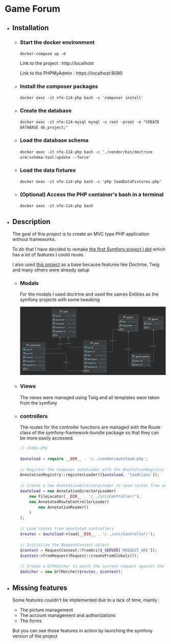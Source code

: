 # Game Forum

  - ## Installation

    - ### Start the docker environment

      `docker-compose up -d`

      Link to the project : http://localhost

      Link to the PHPMyAdmin : https://localhost:8080

    - ### Install the composer packages

      `docker exec -it nfe-114-php bash -c 'composer install'`

    - ### Create the database

      `docker exec -it nfe-114-mysql mysql -u root -proot -e "CREATE DATABASE db_project;"`

    - ### Load the database schema

      `docker exec -it nfe-114-php bash -c './vendor/bin/doctrine orm:schema-tool:update --force'`

    - ### Load the data fixtures

      `docker exec -it nfe-114-php bash -c 'php loadDataFixtures.php'`

    - ### (Optional) Access the PHP container's bash in a terminal

      `docker exec -it nfe-114-php bash`

  - ## Description

    The goal of this project is to create an MVC type PHP application without frameworks.

    To do that I have decided to remake [the first Symfony project I did](https://github.com/Leon-guerineau/projet-symfony) which has a lot of features I could reuse.

    I also used [this project](https://github.com/ld-web/studi-mvc) as a base because features like Doctrine, Twig and many others were already setup

    - ### Modals

      For the modals I used doctrine and used the sames Entities as the symfony projects with some tweaking

      ![Modal](./modal.png)

    - ### Views

      The views were managed using Twig and all templates were taken from the symfony 

    - ### controllers

      The routes for the controller functions are managed with the Route class of the symfony-framework-bundle package so that they can be more easily accessed.

      ```PHP
      // index.php 
      
      $autoload = require __DIR__ . '/../vendor/autoload.php';
      
      // Register the Composer autoloader with the AnnotationRegistry
      AnnotationRegistry::registerLoader([$autoload, 'loadClass']);
      
      // Create a new AnnotationDirectoryLoader to load routes from annotations
      $autoload = new AnnotationDirectoryLoader(
          new FileLocator(__DIR__ . '/../src/Controller/'),
          new AnnotatedRouteControllerLoader(
              new AnnotationReader()
          )
      );
      
      // Load routes from annotated controllers
      $routes = $autoload->load(__DIR__ . '/../src/Controller/');
      
      // Initialize the RequestContext object
      $context = RequestContext::fromUri($_SERVER['REQUEST_URI']);
      $context->fromRequest(Request::createFromGlobals());
      
      // Create a UrlMatcher to match the current request against the loaded routes
      $matcher = new UrlMatcher($routes, $context);
      ```

  - ## Missing features

    Some features couldn't be implemented due to a lack of time, mainly :

    - The picture management
    - The account management and authorizations
    - The forms

    But you can see those features in action by launching the symfony version of the project